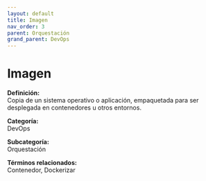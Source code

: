 ```yaml
---
layout: default
title: Imagen
nav_order: 3
parent: Orquestación
grand_parent: DevOps
---
```


# Imagen

**Definición:**  
Copia de un sistema operativo o aplicación, empaquetada para ser desplegada en contenedores u otros entornos.

**Categoría:**  
DevOps  

**Subcategoría:**  
Orquestación

**Términos relacionados:**  
Contenedor, Dockerizar
